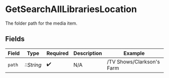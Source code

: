 # GetSearchAllLibrariesLocation

The folder path for the media item.


## Fields

| Field                     | Type                      | Required                  | Description               | Example                   |
| ------------------------- | ------------------------- | ------------------------- | ------------------------- | ------------------------- |
| `path`                    | *::String*                | :heavy_check_mark:        | N/A                       | /TV Shows/Clarkson's Farm |